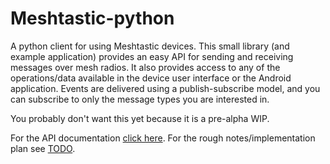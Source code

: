 # Meshtastic-python

A python client for using Meshtastic devices. This small library (and example application) provides an easy API for sending and receiving messages over mesh radios. It also provides access to any of the operations/data available in the device user interface or the Android application. Events are delivered using a publish-subscribe model, and you can subscribe to only the message types you are interested in.

You probably don't want this yet because it is a pre-alpha WIP.

For the API documentation [click here](https://meshtastic.github.io/Meshtastic-python/meshtastic/index.html).
For the rough notes/implementation plan see [TODO](./TODO.md).
